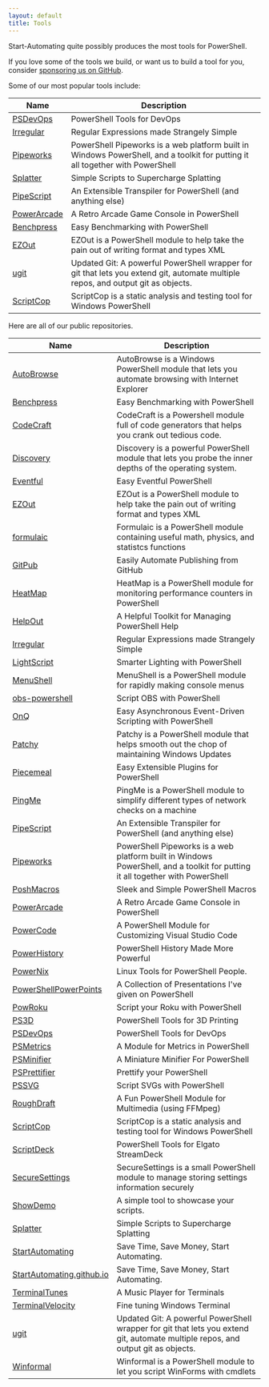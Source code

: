 ```yaml
---
layout: default
title: Tools
---
```


Start-Automating quite possibly produces the most tools for PowerShell.

If you love some of the tools we build, or want us to build a tool for you, consider [sponsoring us on GitHub](https://github.com/sponsors/StartAutomating).

Some of our most popular tools include:


|Name                                                         |Description                                                                                                                     |
|-------------------------------------------------------------|--------------------------------------------------------------------------------------------------------------------------------|
|[PSDevOps](https://github.com/StartAutomating/PSDevOps)      |PowerShell Tools for DevOps                                                                                                     |
|[Irregular](https://github.com/StartAutomating/Irregular)    |Regular Expressions made Strangely Simple                                                                                       |
|[Pipeworks](https://github.com/StartAutomating/Pipeworks)    |PowerShell Pipeworks is a web platform built in Windows PowerShell, and a toolkit for putting it all together with PowerShell   |
|[Splatter](https://github.com/StartAutomating/Splatter)      |Simple Scripts to Supercharge Splatting                                                                                         |
|[PipeScript](https://github.com/StartAutomating/PipeScript)  |An Extensible Transpiler for PowerShell (and anything else)                                                                     |
|[PowerArcade](https://github.com/StartAutomating/PowerArcade)|A Retro Arcade Game Console in PowerShell                                                                                       |
|[Benchpress](https://github.com/StartAutomating/Benchpress)  |Easy Benchmarking with PowerShell                                                                                               |
|[EZOut](https://github.com/StartAutomating/EZOut)            |EZOut is a PowerShell module to help take the pain out of writing format and types XML                                          |
|[ugit](https://github.com/StartAutomating/ugit)              |Updated Git: A powerful PowerShell wrapper for git that lets you extend git, automate multiple repos, and output git as objects.|
|[ScriptCop](https://github.com/StartAutomating/ScriptCop)    |ScriptCop is a static analysis and testing tool for Windows PowerShell                                                          |



Here are all of our public repositories.


|Name                                                                                     |Description                                                                                                                     |
|-----------------------------------------------------------------------------------------|--------------------------------------------------------------------------------------------------------------------------------|
|[AutoBrowse](https://github.com/StartAutomating/AutoBrowse)                              |AutoBrowse is a Windows PowerShell module that lets you automate browsing with Internet Explorer                                |
|[Benchpress](https://github.com/StartAutomating/Benchpress)                              |Easy Benchmarking with PowerShell                                                                                               |
|[CodeCraft](https://github.com/StartAutomating/CodeCraft)                                |CodeCraft is a Powershell module full of code generators that helps you crank out tedious code.                                 |
|[Discovery](https://github.com/StartAutomating/Discovery)                                |Discovery is a powerful PowerShell module that lets you probe the inner depths of the operating system.                         |
|[Eventful](https://github.com/StartAutomating/Eventful)                                  |Easy Eventful PowerShell                                                                                                        |
|[EZOut](https://github.com/StartAutomating/EZOut)                                        |EZOut is a PowerShell module to help take the pain out of writing format and types XML                                          |
|[formulaic](https://github.com/StartAutomating/formulaic)                                |Formulaic is a PowerShell module containing useful math, physics, and statistcs functions                                       |
|[GitPub](https://github.com/StartAutomating/GitPub)                                      |Easily Automate Publishing from GitHub                                                                                          |
|[HeatMap](https://github.com/StartAutomating/HeatMap)                                    |HeatMap is a PowerShell module for monitoring performance counters in PowerShell                                                |
|[HelpOut](https://github.com/StartAutomating/HelpOut)                                    |A Helpful Toolkit for Managing PowerShell Help                                                                                  |
|[Irregular](https://github.com/StartAutomating/Irregular)                                |Regular Expressions made Strangely Simple                                                                                       |
|[LightScript](https://github.com/StartAutomating/LightScript)                            |Smarter Lighting with PowerShell                                                                                                |
|[MenuShell](https://github.com/StartAutomating/MenuShell)                                |MenuShell is a PowerShell module for rapidly making console menus                                                               |
|[obs-powershell](https://github.com/StartAutomating/obs-powershell)                      |Script OBS with PowerShell                                                                                                      |
|[OnQ](https://github.com/StartAutomating/OnQ)                                            |Easy Asynchronous Event-Driven Scripting with PowerShell                                                                        |
|[Patchy](https://github.com/StartAutomating/Patchy)                                      |Patchy is a PowerShell module that helps smooth out the chop of maintaining Windows Updates                                     |
|[Piecemeal](https://github.com/StartAutomating/Piecemeal)                                |Easy Extensible Plugins for PowerShell                                                                                          |
|[PingMe](https://github.com/StartAutomating/PingMe)                                      |PingMe is a PowerShell module to simplify different types of network checks on a machine                                        |
|[PipeScript](https://github.com/StartAutomating/PipeScript)                              |An Extensible Transpiler for PowerShell (and anything else)                                                                     |
|[Pipeworks](https://github.com/StartAutomating/Pipeworks)                                |PowerShell Pipeworks is a web platform built in Windows PowerShell, and a toolkit for putting it all together with PowerShell   |
|[PoshMacros](https://github.com/StartAutomating/PoshMacros)                              |Sleek and Simple PowerShell Macros                                                                                              |
|[PowerArcade](https://github.com/StartAutomating/PowerArcade)                            |A Retro Arcade Game Console in PowerShell                                                                                       |
|[PowerCode](https://github.com/StartAutomating/PowerCode)                                |A PowerShell Module for Customizing Visual Studio Code                                                                          |
|[PowerHistory](https://github.com/StartAutomating/PowerHistory)                          |PowerShell History Made More Powerful                                                                                           |
|[PowerNix](https://github.com/StartAutomating/PowerNix)                                  |Linux Tools for PowerShell People.                                                                                              |
|[PowerShellPowerPoints](https://github.com/StartAutomating/PowerShellPowerPoints)        |A Collection of Presentations I've given on PowerShell                                                                          |
|[PowRoku](https://github.com/StartAutomating/PowRoku)                                    |Script your Roku with PowerShell                                                                                                |
|[PS3D](https://github.com/StartAutomating/PS3D)                                          |PowerShell Tools for 3D Printing                                                                                                |
|[PSDevOps](https://github.com/StartAutomating/PSDevOps)                                  |PowerShell Tools for DevOps                                                                                                     |
|[PSMetrics](https://github.com/StartAutomating/PSMetrics)                                |A Module for Metrics in PowerShell                                                                                              |
|[PSMinifier](https://github.com/StartAutomating/PSMinifier)                              |A Miniature Minifier For PowerShell                                                                                             |
|[PSPrettifier](https://github.com/StartAutomating/PSPrettifier)                          |Prettify your PowerShell                                                                                                        |
|[PSSVG](https://github.com/StartAutomating/PSSVG)                                        |Script SVGs with PowerShell                                                                                                     |
|[RoughDraft](https://github.com/StartAutomating/RoughDraft)                              |A Fun PowerShell Module for Multimedia (using FFMpeg)                                                                           |
|[ScriptCop](https://github.com/StartAutomating/ScriptCop)                                |ScriptCop is a static analysis and testing tool for Windows PowerShell                                                          |
|[ScriptDeck](https://github.com/StartAutomating/ScriptDeck)                              |PowerShell Tools for Elgato StreamDeck                                                                                          |
|[SecureSettings](https://github.com/StartAutomating/SecureSettings)                      |SecureSettings is a small PowerShell module to manage storing settings information securely                                     |
|[ShowDemo](https://github.com/StartAutomating/ShowDemo)                                  |A simple tool to showcase your scripts.                                                                                         |
|[Splatter](https://github.com/StartAutomating/Splatter)                                  |Simple Scripts to Supercharge Splatting                                                                                         |
|[StartAutomating](https://github.com/StartAutomating/StartAutomating)                    |Save Time, Save Money, Start Automating.                                                                                        |
|[StartAutomating.github.io](https://github.com/StartAutomating/StartAutomating.github.io)|Save Time, Save Money, Start Automating.                                                                                        |
|[TerminalTunes](https://github.com/StartAutomating/TerminalTunes)                        |A Music Player for Terminals                                                                                                    |
|[TerminalVelocity](https://github.com/StartAutomating/TerminalVelocity)                  |Fine tuning Windows Terminal                                                                                                    |
|[ugit](https://github.com/StartAutomating/ugit)                                          |Updated Git: A powerful PowerShell wrapper for git that lets you extend git, automate multiple repos, and output git as objects.|
|[Winformal](https://github.com/StartAutomating/Winformal)                                |Winformal is a PowerShell module to let you script WinForms with cmdlets                                                        |


